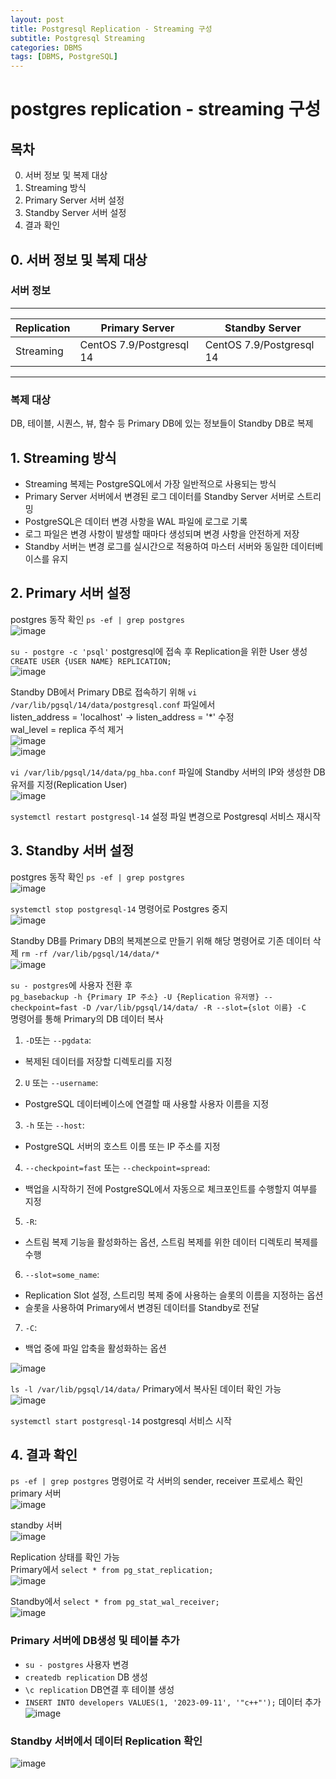 ```yaml
---
layout: post
title: Postgresql Replication - Streaming 구성
subtitle: Postgresql Streaming 
categories: DBMS
tags: [DBMS, PostgreSQL]
---
```





# postgres replication - streaming 구성
## 목차
0. 서버 정보 및 복제 대상
1. Streaming 방식
2. Primary Server 서버 설정
3. Standby Server 서버 설정
4. 결과 확인  

## 0. 서버 정보 및 복제 대상

### 서버 정보
---
Replication|Primary Server|Standby Server|
---|---|---|
Streaming|CentOS 7.9/Postgresql 14|CentOS 7.9/Postgresql 14|

---

### 복제 대상
DB, 테이블, 시퀀스, 뷰, 함수 등 Primary DB에 있는 정보들이 Standby DB로 복제



## 1. Streaming 방식
- Streaming 복제는 PostgreSQL에서 가장 일반적으로 사용되는 방식
- Primary Server 서버에서 변경된 로그 데이터를 Standby Server 서버로 스트리밍  
- PostgreSQL은 데이터 변경 사항을 WAL 파일에 로그로 기록  
- 로그 파일은 변경 사항이 발생할 때마다 생성되며 변경 사항을 안전하게 저장  
- Standby 서버는 변경 로그를 실시간으로 적용하여 마스터 서버와 동일한 데이터베이스를 유지


## 2. Primary 서버 설정
postgres 동작 확인 `ps -ef | grep postgres`  
![image](https://github.com/JunPyo0117/my-note/assets/80608601/51628477-a788-4d56-89ac-31b105939b77)  

`su - postgre -c 'psql'` postgresql에 접속 후 Replication을 위한 User 생성  
`CREATE USER {USER NAME} REPLICATION;`  
![image](https://github.com/JunPyo0117/my-note/assets/80608601/49b3bd7d-a872-46df-a67d-db86b5ece825)


Standby DB에서 Primary DB로 접속하기 위해 `vi /var/lib/pgsql/14/data/postgresql.conf` 파일에서  
listen_address = 'localhost' -> listen_address = '*' 수정  
wal_level = replica 주석 제거  
![image](https://github.com/JunPyo0117/my-note/assets/80608601/a64fec3b-efd0-470a-a9b7-f920d1c2d914)  
![image](https://github.com/JunPyo0117/my-note/assets/80608601/c74a96d1-0ee9-4508-9331-d0b9123ecbcc)  

`vi /var/lib/pgsql/14/data/pg_hba.conf` 파일에 Standby 서버의 IP와 생성한 DB 유저를 지정(Replication User)  
![image](https://github.com/JunPyo0117/my-note/assets/80608601/f4b42e6e-012d-4966-b70f-ae0bfafab647)  

`systemctl restart postgresql-14` 설정 파일 변경으로 Postgresql 서비스 재시작  

## 3. Standby 서버 설정
postgres 동작 확인 `ps -ef | grep postgres`    
![image](https://github.com/JunPyo0117/my-note/assets/80608601/862a1e0a-dc0b-4ffb-879c-acf1a8a02277)  

`systemctl stop postgresql-14` 명령어로 Postgres 중지  
![image](https://github.com/JunPyo0117/my-note/assets/80608601/42e3bdb3-ada7-4f41-bfbc-043a42aa7c7b)  

Standby DB를 Primary DB의 복제본으로 만들기 위해 해당 명령어로 기존 데이터 삭제   `rm -rf /var/lib/pgsql/14/data/*`  
![image](https://github.com/JunPyo0117/my-note/assets/80608601/5246cd4c-7476-4200-beff-efdc071a754d)  

`su - postgres`에 사용자 전환 후  
`pg_basebackup -h {Primary IP 주소} -U {Replication 유저명} --checkpoint=fast -D /var/lib/pgsql/14/data/ -R --slot={slot 이름} -C`  
명령어를 통해 Primary의 DB 데이터 복사  

1. `-D`또는 `--pgdata`:
- 복제된 데이터를 저장할 디렉토리를 지정
2. `U` 또는 `--username`:
- PostgreSQL 데이터베이스에 연결할 때 사용할 사용자 이름을 지정
3. `-h` 또는 `--host`:
- PostgreSQL 서버의 호스트 이름 또는 IP 주소를 지정
4. `--checkpoint=fast` 또는 `--checkpoint=spread`:
- 백업을 시작하기 전에 PostgreSQL에서 자동으로 체크포인트를 수행할지 여부를 지정
5. `-R`:
- 스트림 복제 기능을 활성화하는 옵션, 스트림 복제를 위한 데이터 디렉토리 복제를 수행
6. `--slot=some_name`:
- Replication Slot 설정, 스트리밍 복제 중에 사용하는 슬롯의 이름을 지정하는 옵션
- 슬롯을 사용하여 Primary에서 변경된 데이터를 Standby로 전달
7. `-C`:
- 백업 중에 파일 압축을 활성화하는 옵션  

![image](https://github.com/JunPyo0117/my-note/assets/80608601/ba074317-0d1d-45e7-b793-72b267696613)  

`ls -l /var/lib/pgsql/14/data/` Primary에서 복사된 데이터 확인 가능  
![image](https://github.com/JunPyo0117/my-note/assets/80608601/aefb3b41-6371-4b7e-b5a9-0e544083b5fd)  

`systemctl start postgresql-14` postgresql 서비스 시작

## 4. 결과 확인
`ps -ef | grep postgres` 명령어로 각 서버의 sender, receiver 프로세스 확인  
primary 서버  
![image](https://github.com/JunPyo0117/my-note/assets/80608601/0ad08468-5a93-4128-9e94-8f418d9f24c6)  

standby 서버  
![image](https://github.com/JunPyo0117/my-note/assets/80608601/2dcb4875-6908-433c-bf56-c00ca9e6e41b)

Replication 상태를 확인 가능  
Primary에서 `select * from pg_stat_replication;`  
![image](https://github.com/JunPyo0117/my-note/assets/80608601/313ba8d4-0c39-4d0f-839a-1de762f40043)  

Standby에서 `select * from pg_stat_wal_receiver;`  
![image](https://github.com/JunPyo0117/my-note/assets/80608601/3035c70c-9bd7-42e0-a0b8-0d1148b68491)  


### Primary 서버에 DB생성 및 테이블 추가  
- `su - postgres` 사용자 변경
- `createdb replication` DB 생성
- `\c replication` DB연결 후 테이블 생성
- `INSERT INTO developers VALUES(1, '2023-09-11', '"c++"');` 데이터 추가
![image](https://github.com/JunPyo0117/my-note/assets/80608601/10508ae8-8bca-4163-82d8-a42c96a404ec)  

### Standby 서버에서 데이터 Replication 확인
![image](https://github.com/JunPyo0117/my-note/assets/80608601/14a758d6-ac03-48d9-bb68-26b903314158)   

